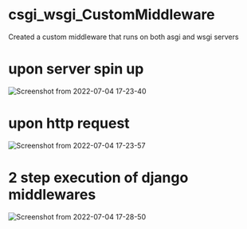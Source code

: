 # csgi_wsgi_CustomMiddleware
Created a custom middleware that runs on both asgi and wsgi servers  
# upon server spin up  
![Screenshot from 2022-07-04 17-23-40](https://user-images.githubusercontent.com/72104547/177150429-21602d00-3aba-4159-b239-c3e3a8131909.png)  
# upon http request  
![Screenshot from 2022-07-04 17-23-57](https://user-images.githubusercontent.com/72104547/177150627-e3d5143b-3c5b-4be2-a7f8-b973eaab45ba.png)  
# 2 step execution of django middlewares  
![Screenshot from 2022-07-04 17-28-50](https://user-images.githubusercontent.com/72104547/177150724-debd3d1b-d1a6-42ba-bf46-3f5207d93c4d.png)

